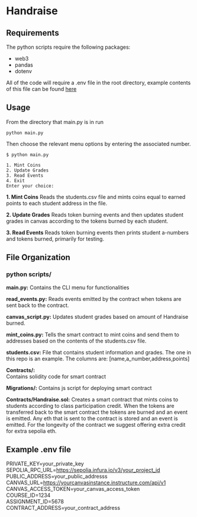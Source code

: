 # Handraise

## Requirements

The python scripts require the following packages:
- web3
- pandas
- dotenv

All of the code will require a .env file in the root directory, example contents of this file can be found [here](#example-env-file)

## Usage

From the directory that main.py is in run 
```
python main.py
```
Then choose the relevant menu options by entering the associated number.

```
$ python main.py

1. Mint Coins
2. Update Grades
3. Read Events
4. Exit
Enter your choice:

```

**1. Mint Coins**
Reads the students.csv file and mints coins equal to earned points to each student address in the file.

**2. Update Grades**
Reads token burning events and then updates student grades in canvas according to the tokens burned by each student.

**3. Read Events**
Reads token burning events then prints student a-numbers and tokens burned, primarily for testing.


## File Organization

### python scripts/

**main.py:** 
Contains the CLI menu for functionalities

**read_events.py:** 
Reads events emitted by the contract when tokens are sent back to the contract. 

**canvas_script.py:** 
Updates student grades based on amount of Handraise burned.

**mint_coins.py:** 
Tells the smart contract to mint coins and send them to addresses based on the contents of the students.csv file.

**students.csv:** 
File that contains student information and grades. The one in this repo is an example.
The columns are: [name,a_number,address,points]

**Contracts/:**  
Contains solidity code for smart contract

**Migrations/:** 
Contains js script for deploying smart contract

**Contracts/Handraise.sol:** 
Creates a smart contract that mints coins to students according to class participation credit.
When the tokens are transferred back to the smart contract the tokens are burned and an event is emitted.
Any eth that is sent to the contract is stored and an event is emitted. For the longevity of the contract we suggest 
offering extra credit for extra sepolia eth.



## Example .env file

PRIVATE_KEY=your_private_key\
SEPOLIA_RPC_URL=https://sepolia.infura.io/v3/your_project_id
PUBLIC_ADDRESS=your_public_addresss\
CANVAS_URL=https://yourcanvasinstance.instructure.com/api/v1
CANVAS_ACCESS_TOKEN=your_canvas_access_token\
COURSE_ID=1234\
ASSIGNMENT_ID=5678\
CONTRACT_ADDRESS=your_contract_address
